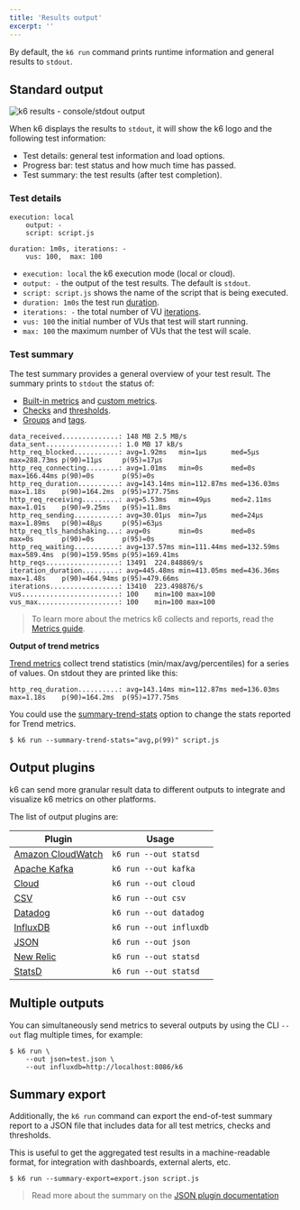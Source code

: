 ```yaml
---
title: 'Results output'
excerpt: ''
---
```


By default, the `k6 run` command prints runtime information and general results to `stdout`.

## Standard output

![k6 results - console/stdout output](/images/k6-results-stdout.png)

When k6 displays the results to `stdout`, it will show the k6 logo and the following test information:

- Test details: general test information and load options.
- Progress bar: test status and how much time has passed.
- Test summary: the test results (after test completion).

### Test details

<div class="code-group" data-props='{"labels": []}'>

```shell
execution: local
    output: -
    script: script.js

duration: 1m0s, iterations: -
    vus: 100,  max: 100
```

</div>

- `execution: local` the k6 execution mode (local or cloud).
- `output: -` the output of the test results. The default is `stdout`.
- `script: script.js` shows the name of the script that is being executed.
- `duration: 1m0s` the test run [duration](/using-k6/options#duration).
- `iterations: -` the total number of VU [iterations](https://k6.io/docs/using-k6/options#iterations).
- `vus: 100` the initial number of VUs that test will start running.
- `max: 100` the maximum number of VUs that the test will scale.

### Test summary

The test summary provides a general overview of your test result. The summary prints to `stdout` the status of:

- [Built-in metrics](/using-k6/metrics#built-in-metrics) and [custom metrics](/using-k6/metrics#custom-metrics).
- [Checks](/using-k6/checks) and [thresholds](/using-k6/thresholds).
- [Groups](/using-k6/tags-and-groups#groups) and [tags](/using-k6/tags-and-groups#tags).

<div class="code-group" data-props='{"labels": []}'>

```shell
data_received..............: 148 MB 2.5 MB/s
data_sent..................: 1.0 MB 17 kB/s
http_req_blocked...........: avg=1.92ms   min=1µs      med=5µs      max=288.73ms p(90)=11µs     p(95)=17µs
http_req_connecting........: avg=1.01ms   min=0s       med=0s       max=166.44ms p(90)=0s       p(95)=0s
http_req_duration..........: avg=143.14ms min=112.87ms med=136.03ms max=1.18s    p(90)=164.2ms  p(95)=177.75ms
http_req_receiving.........: avg=5.53ms   min=49µs     med=2.11ms   max=1.01s    p(90)=9.25ms   p(95)=11.8ms
http_req_sending...........: avg=30.01µs  min=7µs      med=24µs     max=1.89ms   p(90)=48µs     p(95)=63µs
http_req_tls_handshaking...: avg=0s       min=0s       med=0s       max=0s       p(90)=0s       p(95)=0s
http_req_waiting...........: avg=137.57ms min=111.44ms med=132.59ms max=589.4ms  p(90)=159.95ms p(95)=169.41ms
http_reqs..................: 13491  224.848869/s
iteration_duration.........: avg=445.48ms min=413.05ms med=436.36ms max=1.48s    p(90)=464.94ms p(95)=479.66ms
iterations.................: 13410  223.498876/s
vus........................: 100    min=100 max=100
vus_max....................: 100    min=100 max=100
```

</div>

> To learn more about the metrics k6 collects and reports, read the [Metrics guide](/using-k6/metrics).

**Output of trend metrics**

[Trend metrics](/using-k6/metrics#metric-types) collect trend statistics (min/max/avg/percentiles) for a series of values. On stdout they are printed like this:

<div class="code-group" data-props='{"labels": []}'>

```shell
http_req_duration..........: avg=143.14ms min=112.87ms med=136.03ms max=1.18s    p(90)=164.2ms  p(95)=177.75ms
```

</div>

You could use the [summary-trend-stats](/using-k6/options#summary-trend-stats) option to change the stats reported for Trend metrics.

<div class="code-group" data-props='{"labels": []}'>

```shell
$ k6 run --summary-trend-stats="avg,p(99)" script.js
```

</div>

## Output plugins

k6 can send more granular result data to different outputs to integrate and visualize k6 metrics on other platforms.

The list of output plugins are:

| Plugin                                                        | Usage                   |
| ------------------------------------------------------------- | ----------------------- |
| [Amazon CloudWatch](/results-visualization/amazon-cloudwatch) | `k6 run --out statsd`   |
| [Apache Kafka](/results-visualization/apache-kafka)           | `k6 run --out kafka`    |
| [Cloud](/results-visualization/cloud)                         | `k6 run --out cloud`    |
| [CSV](/results-visualization/csv)                             | `k6 run --out csv`      |
| [Datadog](/results-visualization/datadog)                     | `k6 run --out datadog`  |
| [InfluxDB](/results-visualization/influxdb-+-grafana)         | `k6 run --out influxdb` |
| [JSON](/results-visualization/json)                           | `k6 run --out json`     |
| [New Relic](/results-visualization/new-relic)                 | `k6 run --out statsd`   |
| [StatsD](/results-visualization/statsd)                       | `k6 run --out statsd`   |

## Multiple outputs

You can simultaneously send metrics to several outputs by using the CLI `--out` flag multiple times, for example:

<div class="code-group" data-props='{"labels": []}'>

```shell
$ k6 run \
    --out json=test.json \
    --out influxdb=http://localhost:8086/k6
```

</div>

## Summary export

Additionally, the `k6 run` command can export the end-of-test summary report to a JSON file that includes data for all test metrics, checks and thresholds.

This is useful to get the aggregated test results in a machine-readable format, for integration with dashboards, external alerts, etc.

<div class="code-group" data-props='{"labels": [] }'>

```shell
$ k6 run --summary-export=export.json script.js
```

</div>

> Read more about the summary on the [JSON plugin documentation](/results-visualization/json#summary-export)

